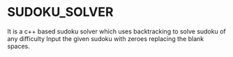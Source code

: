 # SUDOKU_SOLVER

It is a c++ based sudoku solver which uses backtracking to solve sudoku of any difficulty 
Input the given sudoku with zeroes replacing the blank spaces.
